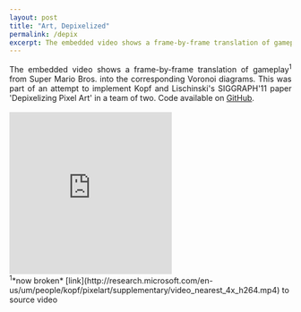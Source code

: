 ```yaml
---
layout: post
title: "Art, Depixelized"
permalink: /depix
excerpt: The embedded video shows a frame-by-frame translation of gameplay from Super Mario Bros. into the corresponding Voronoi diagrams.<br/>
---
```


<div align="justify">The embedded video shows a frame-by-frame translation of gameplay<sup>1</sup> from Super Mario Bros. into the corresponding Voronoi diagrams. This was part of an attempt to implement Kopf and Lischinski's SIGGRAPH'11 paper 'Depixelizing Pixel Art' in a team of two. Code available on <a href="https://github.com/kandarpksk">GitHub</a>.</div><br/>
<iframe width="290" height="290" src="https://www.youtube.com/embed/n4UP7V_Ev0g" frameborder="0" allowfullscreen></iframe>

<br/>
<sup>1</sup>*now broken* [link](http://research.microsoft.com/en-us/um/people/kopf/pixelart/supplementary/video_nearest_4x_h264.mp4) to source video